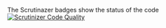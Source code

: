 The Scrutinazer badges show the status of the code
[![Scrutinizer Code Quality](https://scrutinizer-ci.com/g/olbr22/mvc_report/badges/quality-score.png?b=main)](https://scrutinizer-ci.com/g/olbr22/mvc_report/?branch=main)